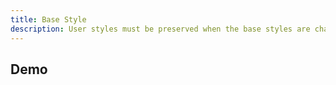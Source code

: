 ```yaml
---
title: Base Style
description: User styles must be preserved when the base styles are changed.
---
```


<script lang="ts">
  import BaseStyle from "./BaseStyle.svelte";
</script>

## Demo

<BaseStyle />
